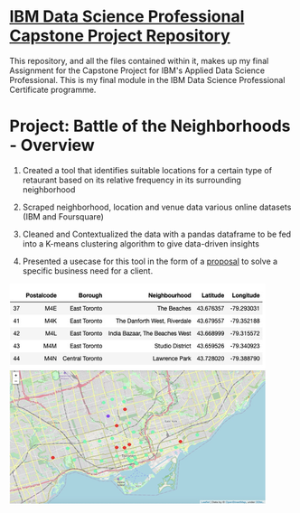 # [IBM Data Science Professional Capstone Project Repository](https://github.com/ritchatterjee/Battle-of-the-Neighbourhoods) 

This repository, and all the files contained within it, makes up my final Assignment for the Capstone Project for IBM's Applied Data Science Professional. This is my final module in the IBM Data Science Professional Certificate programme.

# Project: Battle of the Neighborhoods - Overview
 
 1) Created a tool that identifies suitable locations for a certain type of retaurant based on its relative frequency in its surrounding neighborhood
 
 2) Scraped neighborhood, location and venue data various online datasets (IBM and Foursquare)
 
 3) Cleaned and Contextualized the data with a pandas dataframe to be fed into a K-means clustering algorithm to give data-driven insights
 
 4) Presented a usecase for this tool in the form of a [proposal](https://github.com/ritchatterjee/Battle-of-the-Neighbourhoods/blob/master/Capstone%20final.pdf) to solve a specific business need for a client. 

![](https://github.com/ritchatterjee/Battle-of-the-Neighbourhoods/blob/master/Picture1.png)
![](https://github.com/ritchatterjee/Battle-of-the-Neighbourhoods/blob/master/Picture2.png)

